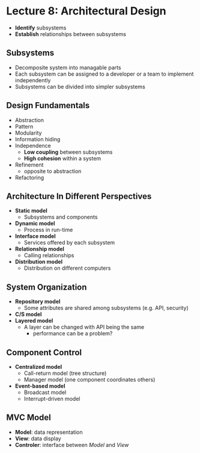 # Lecture 8: Architectural Design

- **Identify** subsystems
- **Establish** relationships between subsystems

## Subsystems

- Decomposite system into managable parts
- Each subsystem can be assigned to a developer or a team to implement independently
- Subsystems can be divided into simpler subsystems

## Design Fundamentals

- Abstraction
- Pattern
- Modularity
- Information hiding
- Independence
  - **Low coupling** between subsystems
  - **High cohesion** within a system
- Refinement
  - opposite to abstraction
- Refactoring

## Architecture In Different Perspectives

- **Static model**
  - Subsystems and components
- **Dynamic model**
  - Process in run-time
- **Interface model**
  - Services offered by each subsystem
- **Relationship model**
  - Calling relationships
- **Distribution model**
  - Distribution on different computers

## System Organization

- **Repository model**
  - Some attributes are shared among subsystems (e.g. API, security)
- **C/S model**
- **Layered model**
  - A layer can be changed with API being the same
    - performance can be a problem?

## Component Control

- **Centralized model**
  - Call-return model (tree structure)
  - Manager model (one component coordinates others)
- **Event-based model**
  - Broadcast model
  - Interrupt-driven model

## MVC Model

- **Model**: data representation
- **View**: data display
- **Controler**: interface between _Model_ and _View_
